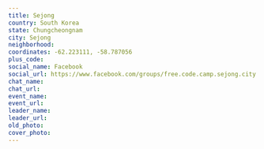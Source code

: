 ```yaml
---
title: Sejong
country: South Korea
state: Chungcheongnam
city: Sejong
neighborhood: 
coordinates: -62.223111, -58.787056
plus_code:
social_name: Facebook
social_url: https://www.facebook.com/groups/free.code.camp.sejong.city
chat_name:
chat_url:
event_name:
event_url:
leader_name:
leader_url:
old_photo: 
cover_photo:
---
```

